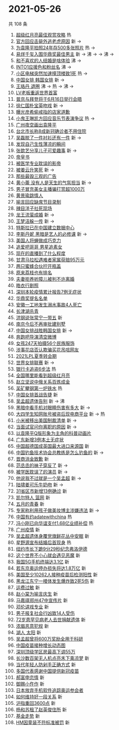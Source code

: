 # 2021-05-26

共 108 条

<!-- BEGIN -->
<!-- 最后更新时间 Wed May 26 2021 11:30:30 GMT+0800 (China Standard Time) -->

1. [超级红月亮最佳观赏攻略](https://s.weibo.com//weibo?q=%23%E8%B6%85%E7%BA%A7%E7%BA%A2%E6%9C%88%E4%BA%AE%E6%9C%80%E4%BD%B3%E8%A7%82%E8%B5%8F%E6%94%BB%E7%95%A5%23&Refer=new_time)
   热
2. [官方回应击毙外逃老虎原因](https://s.weibo.com//weibo?q=%23%E5%AE%98%E6%96%B9%E5%9B%9E%E5%BA%94%E5%87%BB%E6%AF%99%E5%A4%96%E9%80%83%E8%80%81%E8%99%8E%E5%8E%9F%E5%9B%A0%23&Refer=top)
   新 ->
3. [为袁隆平拍照24年存500多张照片](https://s.weibo.com//weibo?q=%23%E4%B8%BA%E8%A2%81%E9%9A%86%E5%B9%B3%E6%8B%8D%E7%85%A724%E5%B9%B4%E5%AD%98500%E5%A4%9A%E5%BC%A0%E7%85%A7%E7%89%87%23&Refer=top)
   热 ->
4. [易烊千玺入围华鼎奖最佳男主](https://s.weibo.com//weibo?q=%23%E6%98%93%E7%83%8A%E5%8D%83%E7%8E%BA%E5%85%A5%E5%9B%B4%E5%8D%8E%E9%BC%8E%E5%A5%96%E6%9C%80%E4%BD%B3%E7%94%B7%E4%B8%BB%23&Refer=top)
   新 -> 沸 -> -> 沸 ->
5. [和不喜欢的人结婚是啥体验](https://s.weibo.com//weibo?q=%23%E5%92%8C%E4%B8%8D%E5%96%9C%E6%AC%A2%E7%9A%84%E4%BA%BA%E7%BB%93%E5%A9%9A%E6%98%AF%E5%95%A5%E4%BD%93%E9%AA%8C%23&Refer=top)
   沸 ->
6. [INTO1应援色和粉丝名](https://s.weibo.com//weibo?q=%23INTO1%E5%BA%94%E6%8F%B4%E8%89%B2%E5%92%8C%E7%B2%89%E4%B8%9D%E5%90%8D%23&Refer=top)
   沸 ->
7. [小区电梯突然加速撞顶楼致1死](https://s.weibo.com//weibo?q=%23%E5%B0%8F%E5%8C%BA%E7%94%B5%E6%A2%AF%E7%AA%81%E7%84%B6%E5%8A%A0%E9%80%9F%E6%92%9E%E9%A1%B6%E6%A5%BC%E8%87%B41%E6%AD%BB%23&Refer=top)
   热 ->
8. [中国女排 韩国女排](https://s.weibo.com//weibo?q=%E4%B8%AD%E5%9B%BD%E5%A5%B3%E6%8E%92%20%E9%9F%A9%E5%9B%BD%E5%A5%B3%E6%8E%92&Refer=top)
   新 ->
9. [王珞丹 退圈](https://s.weibo.com//weibo?q=%E7%8E%8B%E7%8F%9E%E4%B8%B9%20%E9%80%80%E5%9C%88&Refer=top)
   沸 -> 热 -> 沸 ->
10. [LV老板重返世界首富](https://s.weibo.com//weibo?q=%23LV%E8%80%81%E6%9D%BF%E9%87%8D%E8%BF%94%E4%B8%96%E7%95%8C%E9%A6%96%E5%AF%8C%23&Refer=top)
11. [普京与拜登将于6月16日举行会晤](https://s.weibo.com//weibo?q=%23%E6%99%AE%E4%BA%AC%E4%B8%8E%E6%8B%9C%E7%99%BB%E5%B0%86%E4%BA%8E6%E6%9C%8816%E6%97%A5%E4%B8%BE%E8%A1%8C%E4%BC%9A%E6%99%A4%23&Refer=top)
12. [徐仁国朴宝英吻戏](https://s.weibo.com//weibo?q=%23%E5%BE%90%E4%BB%81%E5%9B%BD%E6%9C%B4%E5%AE%9D%E8%8B%B1%E5%90%BB%E6%88%8F%23&Refer=top)
    新 ->
13. [曝光彦希偷戒指的店家道歉](https://s.weibo.com//weibo?q=%23%E6%9B%9D%E5%85%89%E5%BD%A6%E5%B8%8C%E5%81%B7%E6%88%92%E6%8C%87%E7%9A%84%E5%BA%97%E5%AE%B6%E9%81%93%E6%AD%89%23&Refer=top)
14. [小鬼王琳凯方回应音乐节表演争议](https://s.weibo.com//weibo?q=%23%E5%B0%8F%E9%AC%BC%E7%8E%8B%E7%90%B3%E5%87%AF%E6%96%B9%E5%9B%9E%E5%BA%94%E9%9F%B3%E4%B9%90%E8%8A%82%E8%A1%A8%E6%BC%94%E4%BA%89%E8%AE%AE%23&Refer=top)
    热 ->
15. [广州夜空画出袁隆平](https://s.weibo.com//weibo?q=%23%E5%B9%BF%E5%B7%9E%E5%A4%9C%E7%A9%BA%E7%94%BB%E5%87%BA%E8%A2%81%E9%9A%86%E5%B9%B3%23&Refer=top)
16. [台北市长称8成新冠确诊者不用住院](https://s.weibo.com//weibo?q=%23%E5%8F%B0%E5%8C%97%E5%B8%82%E9%95%BF%E7%A7%B08%E6%88%90%E6%96%B0%E5%86%A0%E7%A1%AE%E8%AF%8A%E8%80%85%E4%B8%8D%E7%94%A8%E4%BD%8F%E9%99%A2%23&Refer=top)
17. [吴磊脱了一件衬衫还有一件](https://s.weibo.com//weibo?q=%23%E5%90%B4%E7%A3%8A%E8%84%B1%E4%BA%86%E4%B8%80%E4%BB%B6%E8%A1%AC%E8%A1%AB%E8%BF%98%E6%9C%89%E4%B8%80%E4%BB%B6%23&Refer=top)
    新 ->
18. [发现自己生性薄凉的瞬间](https://s.weibo.com//weibo?q=%23%E5%8F%91%E7%8E%B0%E8%87%AA%E5%B7%B1%E7%94%9F%E6%80%A7%E8%96%84%E5%87%89%E7%9A%84%E7%9E%AC%E9%97%B4%23&Refer=top)
19. [张歆艺分享儿子可爱趣事](https://s.weibo.com//weibo?q=%23%E5%BC%A0%E6%AD%86%E8%89%BA%E5%88%86%E4%BA%AB%E5%84%BF%E5%AD%90%E5%8F%AF%E7%88%B1%E8%B6%A3%E4%BA%8B%23&Refer=top)
    新 ->
20. [帝皇书](https://s.weibo.com//weibo?q=%E5%B8%9D%E7%9A%87%E4%B9%A6&Refer=top)
21. [被医学专业耽误的影帝](https://s.weibo.com//weibo?q=%23%E8%A2%AB%E5%8C%BB%E5%AD%A6%E4%B8%93%E4%B8%9A%E8%80%BD%E8%AF%AF%E7%9A%84%E5%BD%B1%E5%B8%9D%23&Refer=top)
22. [被姜云升笑死](https://s.weibo.com//weibo?q=%23%E8%A2%AB%E5%A7%9C%E4%BA%91%E5%8D%87%E7%AC%91%E6%AD%BB%23&Refer=top)
    新 ->
23. [那些最毁三观的广告](https://s.weibo.com//weibo?q=%23%E9%82%A3%E4%BA%9B%E6%9C%80%E6%AF%81%E4%B8%89%E8%A7%82%E7%9A%84%E5%B9%BF%E5%91%8A%23&Refer=top)
24. [黄小蕾
    没有人是天生的气氛担当](https://s.weibo.com//weibo?q=%E9%BB%84%E5%B0%8F%E8%95%BE%20%E6%B2%A1%E6%9C%89%E4%BA%BA%E6%98%AF%E5%A4%A9%E7%94%9F%E7%9A%84%E6%B0%94%E6%B0%9B%E6%8B%85%E5%BD%93&Refer=top)
    新 ->
25. [男子冒充美女主播骗打赏超1000万](https://s.weibo.com//weibo?q=%23%E7%94%B7%E5%AD%90%E5%86%92%E5%85%85%E7%BE%8E%E5%A5%B3%E4%B8%BB%E6%92%AD%E9%AA%97%E6%89%93%E8%B5%8F%E8%B6%851000%E4%B8%87%23&Refer=top)
26. [黄景瑜跳情人](https://s.weibo.com//weibo?q=%23%E9%BB%84%E6%99%AF%E7%91%9C%E8%B7%B3%E6%83%85%E4%BA%BA%23&Refer=top)
27. [喻言回应缺席节目录制](https://s.weibo.com//weibo?q=%23%E5%96%BB%E8%A8%80%E5%9B%9E%E5%BA%94%E7%BC%BA%E5%B8%AD%E8%8A%82%E7%9B%AE%E5%BD%95%E5%88%B6%23&Refer=top)
28. [辣目洋子社死现场](https://s.weibo.com//weibo?q=%23%E8%BE%A3%E7%9B%AE%E6%B4%8B%E5%AD%90%E7%A4%BE%E6%AD%BB%E7%8E%B0%E5%9C%BA%23&Refer=top)
29. [龙王流萤成婚](https://s.weibo.com//weibo?q=%23%E9%BE%99%E7%8E%8B%E6%B5%81%E8%90%A4%E6%88%90%E5%A9%9A%23&Refer=top)
    新 ->
30. [王梦洁躲一传](https://s.weibo.com//weibo?q=%23%E7%8E%8B%E6%A2%A6%E6%B4%81%E8%BA%B2%E4%B8%80%E4%BC%A0%23&Refer=top)
    新 ->
31. [特斯拉已在中国建立数据中心](https://s.weibo.com//weibo?q=%23%E7%89%B9%E6%96%AF%E6%8B%89%E5%B7%B2%E5%9C%A8%E4%B8%AD%E5%9B%BD%E5%BB%BA%E7%AB%8B%E6%95%B0%E6%8D%AE%E4%B8%AD%E5%BF%83%23&Refer=top)
32. [李斯丹妮
    黑暗是艺人的必修课](https://s.weibo.com//weibo?q=%23%E6%9D%8E%E6%96%AF%E4%B8%B9%E5%A6%AE%20%E9%BB%91%E6%9A%97%E6%98%AF%E8%89%BA%E4%BA%BA%E7%9A%84%E5%BF%85%E4%BF%AE%E8%AF%BE%23&Refer=top)
    新 ->
33. [美国人将蝉做成巧克力](https://s.weibo.com//weibo?q=%23%E7%BE%8E%E5%9B%BD%E4%BA%BA%E5%B0%86%E8%9D%89%E5%81%9A%E6%88%90%E5%B7%A7%E5%85%8B%E5%8A%9B%23&Refer=top)
34. [追爱吧哥哥 男星追素女](https://s.weibo.com//weibo?q=%E8%BF%BD%E7%88%B1%E5%90%A7%E5%93%A5%E5%93%A5%20%E7%94%B7%E6%98%9F%E8%BF%BD%E7%B4%A0%E5%A5%B3&Refer=top)
35. [现在的直播到了什么程度](https://s.weibo.com//weibo?q=%23%E7%8E%B0%E5%9C%A8%E7%9A%84%E7%9B%B4%E6%92%AD%E5%88%B0%E4%BA%86%E4%BB%80%E4%B9%88%E7%A8%8B%E5%BA%A6%23&Refer=top)
36. [甘肃马拉松遇难者家属获赔95万元](https://s.weibo.com//weibo?q=%23%E7%94%98%E8%82%83%E9%A9%AC%E6%8B%89%E6%9D%BE%E9%81%87%E9%9A%BE%E8%80%85%E5%AE%B6%E5%B1%9E%E8%8E%B7%E8%B5%9495%E4%B8%87%E5%85%83%23&Refer=top)
37. [两只蜜蜂合伙拧开瓶盖](https://s.weibo.com//weibo?q=%23%E4%B8%A4%E5%8F%AA%E8%9C%9C%E8%9C%82%E5%90%88%E4%BC%99%E6%8B%A7%E5%BC%80%E7%93%B6%E7%9B%96%23&Refer=top)
38. [原来荔枝也有排名](https://s.weibo.com//weibo?q=%23%E5%8E%9F%E6%9D%A5%E8%8D%94%E6%9E%9D%E4%B9%9F%E6%9C%89%E6%8E%92%E5%90%8D%23&Refer=top)
39. [夫妻拒养听障儿被判不许离婚](https://s.weibo.com//weibo?q=%23%E5%A4%AB%E5%A6%BB%E6%8B%92%E5%85%BB%E5%90%AC%E9%9A%9C%E5%84%BF%E8%A2%AB%E5%88%A4%E4%B8%8D%E8%AE%B8%E7%A6%BB%E5%A9%9A%23&Refer=top)
40. [皓衣行剧照](https://s.weibo.com//weibo?q=%23%E7%9A%93%E8%A1%A3%E8%A1%8C%E5%89%A7%E7%85%A7%23&Refer=top)
41. [深圳本轮疫情累计报告7例无症状](https://s.weibo.com//weibo?q=%23%E6%B7%B1%E5%9C%B3%E6%9C%AC%E8%BD%AE%E7%96%AB%E6%83%85%E7%B4%AF%E8%AE%A1%E6%8A%A5%E5%91%8A7%E4%BE%8B%E6%97%A0%E7%97%87%E7%8A%B6%23&Refer=top)
42. [华鼎奖提名名单](https://s.weibo.com//weibo?q=%23%E5%8D%8E%E9%BC%8E%E5%A5%96%E6%8F%90%E5%90%8D%E5%90%8D%E5%8D%95%23&Refer=top)
43. [安徽一工地发生溺水事故4人死亡](https://s.weibo.com//weibo?q=%23%E5%AE%89%E5%BE%BD%E4%B8%80%E5%B7%A5%E5%9C%B0%E5%8F%91%E7%94%9F%E6%BA%BA%E6%B0%B4%E4%BA%8B%E6%95%854%E4%BA%BA%E6%AD%BB%E4%BA%A1%23&Refer=top)
44. [长津湖杀青](https://s.weibo.com//weibo?q=%23%E9%95%BF%E6%B4%A5%E6%B9%96%E6%9D%80%E9%9D%92%23&Refer=top)
45. [洪钢说张常宁一带五](https://s.weibo.com//weibo?q=%23%E6%B4%AA%E9%92%A2%E8%AF%B4%E5%BC%A0%E5%B8%B8%E5%AE%81%E4%B8%80%E5%B8%A6%E4%BA%94%23&Refer=top)
    新
46. [南京今后不再审批建别墅](https://s.weibo.com//weibo?q=%23%E5%8D%97%E4%BA%AC%E4%BB%8A%E5%90%8E%E4%B8%8D%E5%86%8D%E5%AE%A1%E6%89%B9%E5%BB%BA%E5%88%AB%E5%A2%85%23&Refer=top)
47. [中国女排战胜韩国女排](https://s.weibo.com//weibo?q=%23%E4%B8%AD%E5%9B%BD%E5%A5%B3%E6%8E%92%E6%88%98%E8%83%9C%E9%9F%A9%E5%9B%BD%E5%A5%B3%E6%8E%92%23&Refer=top)
    新 ->
48. [奔跑吧导演清空微博](https://s.weibo.com//weibo?q=%23%E5%A5%94%E8%B7%91%E5%90%A7%E5%AF%BC%E6%BC%94%E6%B8%85%E7%A9%BA%E5%BE%AE%E5%8D%9A%23&Refer=top)
49. [女孩247天拍摄56个民族服饰](https://s.weibo.com//weibo?q=%23%E5%A5%B3%E5%AD%A9247%E5%A4%A9%E6%8B%8D%E6%91%8456%E4%B8%AA%E6%B0%91%E6%97%8F%E6%9C%8D%E9%A5%B0%23&Refer=top)
50. [涉事花店否认欺骗买花吊唁网友](https://s.weibo.com//weibo?q=%23%E6%B6%89%E4%BA%8B%E8%8A%B1%E5%BA%97%E5%90%A6%E8%AE%A4%E6%AC%BA%E9%AA%97%E4%B9%B0%E8%8A%B1%E5%90%8A%E5%94%81%E7%BD%91%E5%8F%8B%23&Refer=top)
51. [2021LPL夏季转会期](https://s.weibo.com//weibo?q=%232021LPL%E5%A4%8F%E5%AD%A3%E8%BD%AC%E4%BC%9A%E6%9C%9F%23&Refer=top)
52. [世界女排联赛](https://s.weibo.com//weibo?q=%23%E4%B8%96%E7%95%8C%E5%A5%B3%E6%8E%92%E8%81%94%E8%B5%9B%23&Refer=top)
    新 ->
53. [银行卡追盗6步法](https://s.weibo.com//weibo?q=%23%E9%93%B6%E8%A1%8C%E5%8D%A1%E8%BF%BD%E7%9B%976%E6%AD%A5%E6%B3%95%23&Refer=new_time)
    热
54. [全国哪里能看到超级红月亮](https://s.weibo.com//weibo?q=%23%E5%85%A8%E5%9B%BD%E5%93%AA%E9%87%8C%E8%83%BD%E7%9C%8B%E5%88%B0%E8%B6%85%E7%BA%A7%E7%BA%A2%E6%9C%88%E4%BA%AE%23&Refer=top)
55. [赵立坚说中俄关系百炼成金](https://s.weibo.com//weibo?q=%23%E8%B5%B5%E7%AB%8B%E5%9D%9A%E8%AF%B4%E4%B8%AD%E4%BF%84%E5%85%B3%E7%B3%BB%E7%99%BE%E7%82%BC%E6%88%90%E9%87%91%23&Refer=top)
56. [呆矿攀钢第一炉铁水](https://s.weibo.com//weibo?q=%23%E5%91%86%E7%9F%BF%E6%94%80%E9%92%A2%E7%AC%AC%E4%B8%80%E7%82%89%E9%93%81%E6%B0%B4%23&Refer=new_time)
    热
57. [中国女排首战告捷](https://s.weibo.com//weibo?q=%23%E4%B8%AD%E5%9B%BD%E5%A5%B3%E6%8E%92%E9%A6%96%E6%88%98%E5%91%8A%E6%8D%B7%23&Refer=top)
    新
58. [吴孟超遗体告别](https://s.weibo.com//weibo?q=%23%E5%90%B4%E5%AD%9F%E8%B6%85%E9%81%97%E4%BD%93%E5%91%8A%E5%88%AB%23&Refer=top)
    新 -> 沸
59. [黑暗中看手机对眼睛伤害有多大](https://s.weibo.com//weibo?q=%23%E9%BB%91%E6%9A%97%E4%B8%AD%E7%9C%8B%E6%89%8B%E6%9C%BA%E5%AF%B9%E7%9C%BC%E7%9D%9B%E4%BC%A4%E5%AE%B3%E6%9C%89%E5%A4%9A%E5%A4%A7%23&Refer=top)
    新 ->
60. [大四学生知网账号被盗后现电商平台](https://s.weibo.com//weibo?q=%23%E5%A4%A7%E5%9B%9B%E5%AD%A6%E7%94%9F%E7%9F%A5%E7%BD%91%E8%B4%A6%E5%8F%B7%E8%A2%AB%E7%9B%97%E5%90%8E%E7%8E%B0%E7%94%B5%E5%95%86%E5%B9%B3%E5%8F%B0%23&Refer=top)
    新 -> 热
61. [小米被移出美国制裁清单](https://s.weibo.com//weibo?q=%23%E5%B0%8F%E7%B1%B3%E8%A2%AB%E7%A7%BB%E5%87%BA%E7%BE%8E%E5%9B%BD%E5%88%B6%E8%A3%81%E6%B8%85%E5%8D%95%23&Refer=top)
    新 ->
62. [当面试官问你离职的原因](https://s.weibo.com//weibo?q=%23%E5%BD%93%E9%9D%A2%E8%AF%95%E5%AE%98%E9%97%AE%E4%BD%A0%E7%A6%BB%E8%81%8C%E7%9A%84%E5%8E%9F%E5%9B%A0%23&Refer=top)
    新 ->
63. [以袁隆平Q版形象为主角的科普动画片](https://s.weibo.com//weibo?q=%23%E4%BB%A5%E8%A2%81%E9%9A%86%E5%B9%B3Q%E7%89%88%E5%BD%A2%E8%B1%A1%E4%B8%BA%E4%B8%BB%E8%A7%92%E7%9A%84%E7%A7%91%E6%99%AE%E5%8A%A8%E7%94%BB%E7%89%87%23&Refer=top)
64. [广东新增3例本土无症状](https://s.weibo.com//weibo?q=%23%E5%B9%BF%E4%B8%9C%E6%96%B0%E5%A2%9E3%E4%BE%8B%E6%9C%AC%E5%9C%9F%E6%97%A0%E7%97%87%E7%8A%B6%23&Refer=top)
65. [中国超德国成英国最大进口来源国](https://s.weibo.com//weibo?q=%23%E4%B8%AD%E5%9B%BD%E8%B6%85%E5%BE%B7%E5%9B%BD%E6%88%90%E8%8B%B1%E5%9B%BD%E6%9C%80%E5%A4%A7%E8%BF%9B%E5%8F%A3%E6%9D%A5%E6%BA%90%E5%9B%BD%23&Refer=top)
    新
66. [中国钓鱼技术协会总教练是怎么钓鱼的](https://s.weibo.com//weibo?q=%E4%B8%AD%E5%9B%BD%E9%92%93%E9%B1%BC%E6%8A%80%E6%9C%AF%E5%8D%8F%E4%BC%9A%E6%80%BB%E6%95%99%E7%BB%83%E6%98%AF%E6%80%8E%E4%B9%88%E9%92%93%E9%B1%BC%E7%9A%84&Refer=top)
    新 ->
67. [晋商消金致歉](https://s.weibo.com//weibo?q=%23%E6%99%8B%E5%95%86%E6%B6%88%E9%87%91%E8%87%B4%E6%AD%89%23&Refer=top)
    新
68. [范丞丞的袜子穿反了](https://s.weibo.com//weibo?q=%23%E8%8C%83%E4%B8%9E%E4%B8%9E%E7%9A%84%E8%A2%9C%E5%AD%90%E7%A9%BF%E5%8F%8D%E4%BA%86%23&Refer=top)
    新 ->
69. [被学医耽误了的演员](https://s.weibo.com//weibo?q=%23%E8%A2%AB%E5%AD%A6%E5%8C%BB%E8%80%BD%E8%AF%AF%E4%BA%86%E7%9A%84%E6%BC%94%E5%91%98%23&Refer=top)
    新 ->
70. [他说我不过就是一个吴孟超](https://s.weibo.com//weibo?q=%23%E4%BB%96%E8%AF%B4%E6%88%91%E4%B8%8D%E8%BF%87%E5%B0%B1%E6%98%AF%E4%B8%80%E4%B8%AA%E5%90%B4%E5%AD%9F%E8%B6%85%23&Refer=top)
    新 ->
71. [陆啸姜可乐牛奶吻](https://s.weibo.com//weibo?q=%23%E9%99%86%E5%95%B8%E5%A7%9C%E5%8F%AF%E4%B9%90%E7%89%9B%E5%A5%B6%E5%90%BB%23&Refer=top)
    新 ->
72. [31省区市新增13例确诊](https://s.weibo.com//weibo?q=%2331%E7%9C%81%E5%8C%BA%E5%B8%82%E6%96%B0%E5%A2%9E13%E4%BE%8B%E7%A1%AE%E8%AF%8A%23&Refer=top)
    新
73. [凯尔特人 篮网](https://s.weibo.com//weibo?q=%E5%87%AF%E5%B0%94%E7%89%B9%E4%BA%BA%20%E7%AF%AE%E7%BD%91&Refer=top)
    新
74. [五月的青春](https://s.weibo.com//weibo?q=%E4%BA%94%E6%9C%88%E7%9A%84%E9%9D%92%E6%98%A5&Refer=top)
    新
75. [专家称利用孩子做美妆博主涉嫌违法](https://s.weibo.com//weibo?q=%23%E4%B8%93%E5%AE%B6%E7%A7%B0%E5%88%A9%E7%94%A8%E5%AD%A9%E5%AD%90%E5%81%9A%E7%BE%8E%E5%A6%86%E5%8D%9A%E4%B8%BB%E6%B6%89%E5%AB%8C%E8%BF%9D%E6%B3%95%23&Refer=top)
    新 ->
76. [中国有约adatewithchina](https://s.weibo.com//weibo?q=%23%E4%B8%AD%E5%9B%BD%E6%9C%89%E7%BA%A6adatewithchina%23&Refer=new_time)
    热
77. [冯小刚已向华谊支付1.68亿业绩补偿](https://s.weibo.com//weibo?q=%23%E5%86%AF%E5%B0%8F%E5%88%9A%E5%B7%B2%E5%90%91%E5%8D%8E%E8%B0%8A%E6%94%AF%E4%BB%981.68%E4%BA%BF%E4%B8%9A%E7%BB%A9%E8%A1%A5%E5%81%BF%23&Refer=top)
    热
78. [广州疫情](https://s.weibo.com//weibo?q=%E5%B9%BF%E5%B7%9E%E7%96%AB%E6%83%85&Refer=top)
    新
79. [吴孟超遗体身覆党旗鲜花丛中安眠](https://s.weibo.com//weibo?q=%23%E5%90%B4%E5%AD%9F%E8%B6%85%E9%81%97%E4%BD%93%E8%BA%AB%E8%A6%86%E5%85%9A%E6%97%97%E9%B2%9C%E8%8A%B1%E4%B8%9B%E4%B8%AD%E5%AE%89%E7%9C%A0%23&Refer=top)
    新
80. [星野源宣布结婚后首现身](https://s.weibo.com//weibo?q=%23%E6%98%9F%E9%87%8E%E6%BA%90%E5%AE%A3%E5%B8%83%E7%BB%93%E5%A9%9A%E5%90%8E%E9%A6%96%E7%8E%B0%E8%BA%AB%23&Refer=top)
    热
81. [纽约市长下跪9分29秒纪念弗洛伊德](https://s.weibo.com//weibo?q=%23%E7%BA%BD%E7%BA%A6%E5%B8%82%E9%95%BF%E4%B8%8B%E8%B7%AA9%E5%88%8629%E7%A7%92%E7%BA%AA%E5%BF%B5%E5%BC%97%E6%B4%9B%E4%BC%8A%E5%BE%B7%23&Refer=top)
82. [这个世界不小心就会遇见恶魔](https://s.weibo.com//weibo?q=%E8%BF%99%E4%B8%AA%E4%B8%96%E7%95%8C%E4%B8%8D%E5%B0%8F%E5%BF%83%E5%B0%B1%E4%BC%9A%E9%81%87%E8%A7%81%E6%81%B6%E9%AD%94&Refer=top)
    新
83. [我国5G手机终端达3.1亿](https://s.weibo.com//weibo?q=%23%E6%88%91%E5%9B%BD5G%E6%89%8B%E6%9C%BA%E7%BB%88%E7%AB%AF%E8%BE%BE3.1%E4%BA%BF%23&Refer=top)
    新
84. [若东京奥运停办损失将达1.8万亿](https://s.weibo.com//weibo?q=%23%E8%8B%A5%E4%B8%9C%E4%BA%AC%E5%A5%A5%E8%BF%90%E5%81%9C%E5%8A%9E%E6%8D%9F%E5%A4%B1%E5%B0%86%E8%BE%BE1.8%E4%B8%87%E4%BA%BF%23&Refer=top)
    新
85. [美国至少10262人接种疫苗后检测阳性](https://s.weibo.com//weibo?q=%23%E7%BE%8E%E5%9B%BD%E8%87%B3%E5%B0%9110262%E4%BA%BA%E6%8E%A5%E7%A7%8D%E7%96%AB%E8%8B%97%E5%90%8E%E6%A3%80%E6%B5%8B%E9%98%B3%E6%80%A7%23&Refer=top)
    新
86. [黑龙江东宁一楼体发生爆炸致2死5伤](https://s.weibo.com//weibo?q=%23%E9%BB%91%E9%BE%99%E6%B1%9F%E4%B8%9C%E5%AE%81%E4%B8%80%E6%A5%BC%E4%BD%93%E5%8F%91%E7%94%9F%E7%88%86%E7%82%B8%E8%87%B42%E6%AD%BB5%E4%BC%A4%23&Refer=top)
    新
87. [运费过敏](https://s.weibo.com//weibo?q=%23%E8%BF%90%E8%B4%B9%E8%BF%87%E6%95%8F%23&Refer=top)
    新
88. [赵小棠为喻言庆生](https://s.weibo.com//weibo?q=%23%E8%B5%B5%E5%B0%8F%E6%A3%A0%E4%B8%BA%E5%96%BB%E8%A8%80%E5%BA%86%E7%94%9F%23&Refer=top)
    新
89. [马嘉祺郑州47中宣传片](https://s.weibo.com//weibo?q=%23%E9%A9%AC%E5%98%89%E7%A5%BA%E9%83%91%E5%B7%9E47%E4%B8%AD%E5%AE%A3%E4%BC%A0%E7%89%87%23&Refer=top)
    新
90. [邓伦讲戏专业](https://s.weibo.com//weibo?q=%23%E9%82%93%E4%BC%A6%E8%AE%B2%E6%88%8F%E4%B8%93%E4%B8%9A%23&Refer=top)
    新
91. [男子报复社会行凶致14人受伤](https://s.weibo.com//weibo?q=%23%E7%94%B7%E5%AD%90%E6%8A%A5%E5%A4%8D%E7%A4%BE%E4%BC%9A%E8%A1%8C%E5%87%B6%E8%87%B414%E4%BA%BA%E5%8F%97%E4%BC%A4%23&Refer=top)
92. [72岁患罕见病老人去世捐献遗体](https://s.weibo.com//weibo?q=%2372%E5%B2%81%E6%82%A3%E7%BD%95%E8%A7%81%E7%97%85%E8%80%81%E4%BA%BA%E5%8E%BB%E4%B8%96%E6%8D%90%E7%8C%AE%E9%81%97%E4%BD%93%23&Refer=top)
    新
93. [浓眉恶意犯规](https://s.weibo.com//weibo?q=%23%E6%B5%93%E7%9C%89%E6%81%B6%E6%84%8F%E7%8A%AF%E8%A7%84%23&Refer=top)
    新
94. [湖人 太阳](https://s.weibo.com//weibo?q=%E6%B9%96%E4%BA%BA%20%E5%A4%AA%E9%98%B3&Refer=top)
    新
95. [吴孟超曾将600万奖励全用于科研](https://s.weibo.com//weibo?q=%23%E5%90%B4%E5%AD%9F%E8%B6%85%E6%9B%BE%E5%B0%86600%E4%B8%87%E5%A5%96%E5%8A%B1%E5%85%A8%E7%94%A8%E4%BA%8E%E7%A7%91%E7%A0%94%23&Refer=top)
96. [中国疫苗接种增长动态图](https://s.weibo.com//weibo?q=%23%E4%B8%AD%E5%9B%BD%E7%96%AB%E8%8B%97%E6%8E%A5%E7%A7%8D%E5%A2%9E%E9%95%BF%E5%8A%A8%E6%80%81%E5%9B%BE%23&Refer=top)
97. [深圳顶级学区房最高下调55万](https://s.weibo.com//weibo?q=%23%E6%B7%B1%E5%9C%B3%E9%A1%B6%E7%BA%A7%E5%AD%A6%E5%8C%BA%E6%88%BF%E6%9C%80%E9%AB%98%E4%B8%8B%E8%B0%8355%E4%B8%87%23&Refer=top)
98. [长沙数百架无人机点亮禾下乘凉梦](https://s.weibo.com//weibo?q=%23%E9%95%BF%E6%B2%99%E6%95%B0%E7%99%BE%E6%9E%B6%E6%97%A0%E4%BA%BA%E6%9C%BA%E7%82%B9%E4%BA%AE%E7%A6%BE%E4%B8%8B%E4%B9%98%E5%87%89%E6%A2%A6%23&Refer=top)
    新
99. [当代年轻人防剁手正确方式](https://s.weibo.com//weibo?q=%23%E5%BD%93%E4%BB%A3%E5%B9%B4%E8%BD%BB%E4%BA%BA%E9%98%B2%E5%89%81%E6%89%8B%E6%AD%A3%E7%A1%AE%E6%96%B9%E5%BC%8F%23&Refer=top)
    新
100. [多国代表感谢中国提供新冠疫苗](https://s.weibo.com//weibo?q=%23%E5%A4%9A%E5%9B%BD%E4%BB%A3%E8%A1%A8%E6%84%9F%E8%B0%A2%E4%B8%AD%E5%9B%BD%E6%8F%90%E4%BE%9B%E6%96%B0%E5%86%A0%E7%96%AB%E8%8B%97%23&Refer=top)
101. [郝富申恋情](https://s.weibo.com//weibo?q=%23%E9%83%9D%E5%AF%8C%E7%94%B3%E6%81%8B%E6%83%85%23&Refer=top)
     新
102. [御赐小仵作](https://s.weibo.com//weibo?q=%E5%BE%A1%E8%B5%90%E5%B0%8F%E4%BB%B5%E4%BD%9C&Refer=top)
     新
103. [日本放弃手机软件追踪奥运参会者](https://s.weibo.com//weibo?q=%23%E6%97%A5%E6%9C%AC%E6%94%BE%E5%BC%83%E6%89%8B%E6%9C%BA%E8%BD%AF%E4%BB%B6%E8%BF%BD%E8%B8%AA%E5%A5%A5%E8%BF%90%E5%8F%82%E4%BC%9A%E8%80%85%23&Refer=top)
104. [如何维持好一段关系](https://s.weibo.com//weibo?q=%23%E5%A6%82%E4%BD%95%E7%BB%B4%E6%8C%81%E5%A5%BD%E4%B8%80%E6%AE%B5%E5%85%B3%E7%B3%BB%23&Refer=top)
     新
105. [沪指重回3600点](https://s.weibo.com//weibo?q=%23%E6%B2%AA%E6%8C%87%E9%87%8D%E5%9B%9E3600%E7%82%B9%23&Refer=top)
     新
106. [杨和苏租了赵英俊住所](https://s.weibo.com//weibo?q=%23%E6%9D%A8%E5%92%8C%E8%8B%8F%E7%A7%9F%E4%BA%86%E8%B5%B5%E8%8B%B1%E4%BF%8A%E4%BD%8F%E6%89%80%23&Refer=top)
     新
107. [基金走势](https://s.weibo.com//weibo?q=%E5%9F%BA%E9%87%91%E8%B5%B0%E5%8A%BF&Refer=top)
     新
108. [HM因童装不符标准被罚](https://s.weibo.com//weibo?q=%23HM%E5%9B%A0%E7%AB%A5%E8%A3%85%E4%B8%8D%E7%AC%A6%E6%A0%87%E5%87%86%E8%A2%AB%E7%BD%9A%23&Refer=top)
     新

<!-- END -->
